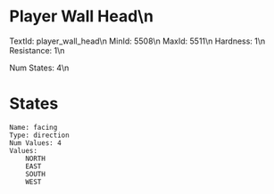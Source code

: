 # Player Wall Head\n
TextId: player_wall_head\n
MinId: 5508\n
MaxId: 5511\n
Hardness: 1\n
Resistance: 1\n

Num States: 4\n
# States
```
Name: facing
Type: direction
Num Values: 4
Values:
    NORTH
    EAST
    SOUTH
    WEST
```